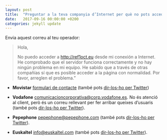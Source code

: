 ```yaml
---
layout: post
title:  "Preguntar a la teva companyia d’Internet per què no pots accedir al web"
date:   2017-09-16 00:00:00 +0200
categories: jekyll update
---
```

Envia aquest correu al teu operador:

>Hola,
>
>No puedo acceder a http://ref1oct.eu desde mi conexión a Internet. He comprobado que el servidor funciona correctamente y no hay ningún problema en mi equipo. He sabido que a través de otras compañías sí que es posible acceder a la página con normalidad. Por favor, arreglen el problema.”


- **Movistar**
[formulari de contacte](http://www.movistar.es/particulares/atencion-cliente/formulario-seguimiento/) (també pots [dir-los-ho per Twitter](https://twitter.com/intent/tweet?text=Hola%20@movistar_es%20%C2%BFpor%20qu%C3%A9%20no%20puedo%20acceder%20a%20ref1oct.eu?%20Desde%20otras%20compa%C3%B1%C3%ADas%20s%C3%AD%20se%20puede))

- **Vodafone**
comunicacioncorporativa@corp.vodafone.es. No és atenció al client, però és un correu rellevant per fer arribar queixes d’usuaris (també pots [dir-los-ho per Twitter](https://twitter.com/intent/tweet?text=Hola%20@vodafone_es%20%C2%BFpor%20qu%C3%A9%20no%20puedo%20acceder%20a%20ref1oct.eu?%20Desde%20otras%20compa%C3%B1%C3%ADas%20s%C3%AD%20se%20puede)).

- **Pepephone**
pepephone@pepephone.com (també pots [dir-los-ho per Twitter](https://twitter.com/intent/tweet?text=Hola%20@pepephone%20%C2%BFpor%20qu%C3%A9%20no%20puedo%20acceder%20a%20ref1oct.eu?%20Desde%20otras%20compa%C3%B1%C3%ADas%20s%C3%AD%20se%20puede)).

- **Euskaltel**
info@euskaltel.com (també pots [dir-los-ho per Twitter](https://twitter.com/intent/tweet?text=Hola%20@euskaltel%20%C2%BFpor%20qu%C3%A9%20no%20puedo%20acceder%20a%20ref1oct.eu?%20Desde%20otras%20compa%C3%B1%C3%ADas%20s%C3%AD%20se%20puede)).
